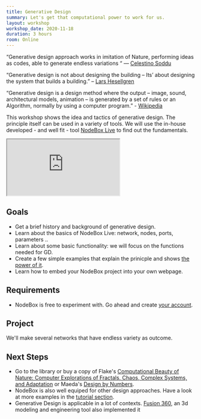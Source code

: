 ```yaml
---
title: Generative Design
summary: Let's get that computational power to work for us.
layout: workshop
workshop_date: 2020-11-18
duration: 3 hours
room: Online
---
```

“Generative design approach works in imitation of Nature, performing ideas as codes, able to generate endless variations “ — [Celestino Soddu](http://www.generativedesign.com/)

“Generative design is not about designing the building – Its’ about designing the system that builds a building.” – [Lars Hesellgren](http://www.plparchitecture.com/lars-hesselgren.html)

“Generative design is a design method where the output – image, sound, architectural models, animation – is generated by a set of rules or an Algorithm, normally by using a computer program.” - [Wikipedia](https://en.wikipedia.org/wiki/Generative_design)

This workshop shows the idea and tactics of generative design. The principle itself can be used in a variety of tools. We will use the in-house developed - and well fit - tool [NodeBox Live](https://nodebox.live/) to find out the fundamentals.


<div class="embed-responsive embed-responsive-16by9">
  <iframe class="embed-responsive-item" src="https://www.youtube.com/embed/l0qv5NXjLZw"></iframe>
</div>

## Goals

- Get a brief history and background of generative design.
- Learn about the basics of NodeBox Live: network, nodes, ports, parameters ..
- Learn about some basic functionality: we will focus on the functions needed for GD.
- Create a few simple examples that explain the prinicple and shows [the power of it](https://www.youtube.com/watch?v=cluepJ2eIFI).
- Learn how to embed your NodeBox project into your own webpage.

## Requirements

- NodeBox is free to experiment with. Go ahead and create [your account](https://nodebox.live/users/create).

## Project

We'll make several networks that have endless variety as outcome.

## Next Steps

- Go to the library or buy a copy of Flake's [Computational Beauty of Nature: Computer Explorations of Fractals, Chaos, Complex Systems, and Adaptation](https://www.goodreads.com/book/show/248544.The_Computational_Beauty_of_Nature) or Maeda's [Design by Numbers](https://www.goodreads.com/book/show/289202.Design_by_Numbers).
- NodeBox is also well equiped for other design approaches. Have a look at more examples in the [tutorial section](https://nodebox.live/tutorial).
- Generative Design is applicable in a lot of contexts. [Fusion 360](https://www.manandmachine.co.uk/how-to-use-generative-design-in-fusion-360/), an 3d modeling and engineering tool also implemented it